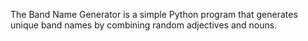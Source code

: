 The Band Name Generator is a simple Python program that generates unique band names by combining random adjectives and nouns.

